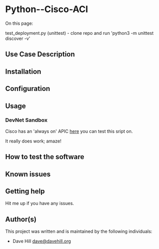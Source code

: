# Python--Cisco-ACI

On this page:

test_deployment.py (unittest) - clone repo and run 'python3 -m unittest discover -v'
 
## Use Case Description


## Installation


## Configuration


## Usage


### DevNet Sandbox

Cisco has an 'always on' APIC [here](https://sandboxapicdc.cisco.com/) you can test this sript on. 

It really does work; amaze!

## How to test the software



## Known issues



## Getting help

Hit me up if you have any issues.

## Author(s)

This project was written and is maintained by the following individuals:

* Dave Hill <dave@davehill.org>
